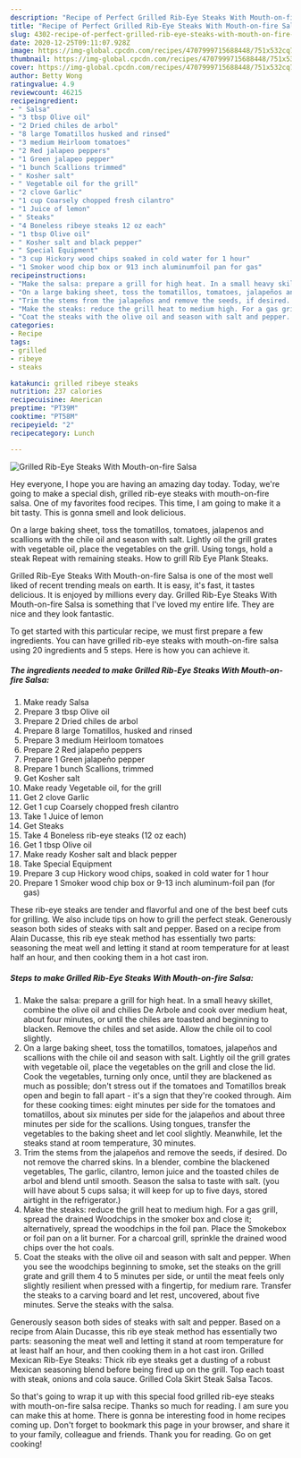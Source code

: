 ```yaml
---
description: "Recipe of Perfect Grilled Rib-Eye Steaks With Mouth-on-fire Salsa"
title: "Recipe of Perfect Grilled Rib-Eye Steaks With Mouth-on-fire Salsa"
slug: 4302-recipe-of-perfect-grilled-rib-eye-steaks-with-mouth-on-fire-salsa
date: 2020-12-25T09:11:07.928Z
image: https://img-global.cpcdn.com/recipes/4707999715688448/751x532cq70/grilled-rib-eye-steaks-with-mouth-on-fire-salsa-recipe-main-photo.jpg
thumbnail: https://img-global.cpcdn.com/recipes/4707999715688448/751x532cq70/grilled-rib-eye-steaks-with-mouth-on-fire-salsa-recipe-main-photo.jpg
cover: https://img-global.cpcdn.com/recipes/4707999715688448/751x532cq70/grilled-rib-eye-steaks-with-mouth-on-fire-salsa-recipe-main-photo.jpg
author: Betty Wong
ratingvalue: 4.9
reviewcount: 46215
recipeingredient:
- " Salsa"
- "3 tbsp Olive oil"
- "2 Dried chiles de arbol"
- "8 large Tomatillos husked and rinsed"
- "3 medium Heirloom tomatoes"
- "2 Red jalapeo peppers"
- "1 Green jalapeo pepper"
- "1 bunch Scallions trimmed"
- " Kosher salt"
- " Vegetable oil for the grill"
- "2 clove Garlic"
- "1 cup Coarsely chopped fresh cilantro"
- "1 Juice of lemon"
- " Steaks"
- "4 Boneless ribeye steaks 12 oz each"
- "1 tbsp Olive oil"
- " Kosher salt and black pepper"
- " Special Equipment"
- "3 cup Hickory wood chips soaked in cold water for 1 hour"
- "1 Smoker wood chip box or 913 inch aluminumfoil pan for gas"
recipeinstructions:
- "Make the salsa: prepare a grill for high heat. In a small heavy skillet, combine the olive oil and chilies De Arbole and cook over medium heat, about four minutes, or until the chiles are toasted and beginning to blacken. Remove the chiles and set aside. Allow the chile oil to cool slightly."
- "On a large baking sheet, toss the tomatillos, tomatoes, jalapeños and scallions with the chile oil and season with salt. Lightly oil the grill grates with vegetable oil, place the vegetables on the grill and close the lid. Cook the vegetables, turning only once, until they are blackened as much as possible; don&#39;t stress out if the tomatoes and Tomatillos break open and begin to fall apart - it&#39;s a sign that they&#39;re cooked through. Aim for these cooking times: eight minutes per side for the tomatoes and tomatillos, about six minutes per side for the jalapeños and about three minutes per side for the scallions. Using tongues, transfer the vegetables to the baking sheet and let cool slightly. Meanwhile, let the steaks stand at room temperature, 30 minutes."
- "Trim the stems from the jalapeños and remove the seeds, if desired. Do not remove the charred skins. In a blender, combine the blackened vegetables, The garlic, cilantro, lemon juice and the toasted chiles de arbol and blend until smooth. Season the salsa to taste with salt. (you will have about 5 cups salsa; it will keep for up to five days, stored airtight in the refrigerator.)"
- "Make the steaks: reduce the grill heat to medium high. For a gas grill, spread the drained Woodchips in the smoker box and close it; alternatively, spread the woodchips in the foil pan. Place the Smokebox or foil pan on a lit burner. For a charcoal grill, sprinkle the drained wood chips over the hot coals."
- "Coat the steaks with the olive oil and season with salt and pepper. When you see the woodchips beginning to smoke, set the steaks on the grill grate and grill them 4 to 5 minutes per side, or until the meat feels only slightly resilient when pressed with a fingertip, for medium rare. Transfer the steaks to a carving board and let rest, uncovered, about five minutes. Serve the steaks with the salsa."
categories:
- Recipe
tags:
- grilled
- ribeye
- steaks

katakunci: grilled ribeye steaks 
nutrition: 237 calories
recipecuisine: American
preptime: "PT39M"
cooktime: "PT58M"
recipeyield: "2"
recipecategory: Lunch

---
```



![Grilled Rib-Eye Steaks With Mouth-on-fire Salsa](https://img-global.cpcdn.com/recipes/4707999715688448/751x532cq70/grilled-rib-eye-steaks-with-mouth-on-fire-salsa-recipe-main-photo.jpg)

Hey everyone, I hope you are having an amazing day today. Today, we're going to make a special dish, grilled rib-eye steaks with mouth-on-fire salsa. One of my favorites food recipes. This time, I am going to make it a bit tasty. This is gonna smell and look delicious.

On a large baking sheet, toss the tomatillos, tomatoes, jalapenos and scallions with the chile oil and season with salt. Lightly oil the grill grates with vegetable oil, place the vegetables on the grill. Using tongs, hold a steak Repeat with remaining steaks. How to grill Rib Eye Plank Steaks.

Grilled Rib-Eye Steaks With Mouth-on-fire Salsa is one of the most well liked of recent trending meals on earth. It is easy, it's fast, it tastes delicious. It is enjoyed by millions every day. Grilled Rib-Eye Steaks With Mouth-on-fire Salsa is something that I've loved my entire life. They are nice and they look fantastic.


To get started with this particular recipe, we must first prepare a few ingredients. You can have grilled rib-eye steaks with mouth-on-fire salsa using 20 ingredients and 5 steps. Here is how you can achieve it.

<!--inarticleads1-->

##### The ingredients needed to make Grilled Rib-Eye Steaks With Mouth-on-fire Salsa:

1. Make ready  Salsa
1. Prepare 3 tbsp Olive oil
1. Prepare 2 Dried chiles de arbol
1. Prepare 8 large Tomatillos, husked and rinsed
1. Prepare 3 medium Heirloom tomatoes
1. Prepare 2 Red jalapeño peppers
1. Prepare 1 Green jalapeño pepper
1. Prepare 1 bunch Scallions, trimmed
1. Get  Kosher salt
1. Make ready  Vegetable oil, for the grill
1. Get 2 clove Garlic
1. Get 1 cup Coarsely chopped fresh cilantro
1. Take 1 Juice of lemon
1. Get  Steaks
1. Take 4 Boneless rib-eye steaks (12 oz each)
1. Get 1 tbsp Olive oil
1. Make ready  Kosher salt and black pepper
1. Take  Special Equipment
1. Prepare 3 cup Hickory wood chips, soaked in cold water for 1 hour
1. Prepare 1 Smoker wood chip box or 9-13 inch aluminum-foil pan (for gas)


These rib-eye steaks are tender and flavorful and one of the best beef cuts for grilling. We also include tips on how to grill the perfect steak. Generously season both sides of steaks with salt and pepper. Based on a recipe from Alain Ducasse, this rib eye steak method has essentially two parts: seasoning the meat well and letting it stand at room temperature for at least half an hour, and then cooking them in a hot cast iron. 

<!--inarticleads2-->

##### Steps to make Grilled Rib-Eye Steaks With Mouth-on-fire Salsa:

1. Make the salsa: prepare a grill for high heat. In a small heavy skillet, combine the olive oil and chilies De Arbole and cook over medium heat, about four minutes, or until the chiles are toasted and beginning to blacken. Remove the chiles and set aside. Allow the chile oil to cool slightly.
1. On a large baking sheet, toss the tomatillos, tomatoes, jalapeños and scallions with the chile oil and season with salt. Lightly oil the grill grates with vegetable oil, place the vegetables on the grill and close the lid. Cook the vegetables, turning only once, until they are blackened as much as possible; don&#39;t stress out if the tomatoes and Tomatillos break open and begin to fall apart - it&#39;s a sign that they&#39;re cooked through. Aim for these cooking times: eight minutes per side for the tomatoes and tomatillos, about six minutes per side for the jalapeños and about three minutes per side for the scallions. Using tongues, transfer the vegetables to the baking sheet and let cool slightly. Meanwhile, let the steaks stand at room temperature, 30 minutes.
1. Trim the stems from the jalapeños and remove the seeds, if desired. Do not remove the charred skins. In a blender, combine the blackened vegetables, The garlic, cilantro, lemon juice and the toasted chiles de arbol and blend until smooth. Season the salsa to taste with salt. (you will have about 5 cups salsa; it will keep for up to five days, stored airtight in the refrigerator.)
1. Make the steaks: reduce the grill heat to medium high. For a gas grill, spread the drained Woodchips in the smoker box and close it; alternatively, spread the woodchips in the foil pan. Place the Smokebox or foil pan on a lit burner. For a charcoal grill, sprinkle the drained wood chips over the hot coals.
1. Coat the steaks with the olive oil and season with salt and pepper. When you see the woodchips beginning to smoke, set the steaks on the grill grate and grill them 4 to 5 minutes per side, or until the meat feels only slightly resilient when pressed with a fingertip, for medium rare. Transfer the steaks to a carving board and let rest, uncovered, about five minutes. Serve the steaks with the salsa.


Generously season both sides of steaks with salt and pepper. Based on a recipe from Alain Ducasse, this rib eye steak method has essentially two parts: seasoning the meat well and letting it stand at room temperature for at least half an hour, and then cooking them in a hot cast iron. Grilled Mexican Rib-Eye Steaks: Thick rib eye steaks get a dusting of a robust Mexican seasoning blend before being fired up on the grill. Top each toast with steak, onions and cola sauce. Grilled Cola Skirt Steak Salsa Tacos. 

So that's going to wrap it up with this special food grilled rib-eye steaks with mouth-on-fire salsa recipe. Thanks so much for reading. I am sure you can make this at home. There is gonna be interesting food in home recipes coming up. Don't forget to bookmark this page in your browser, and share it to your family, colleague and friends. Thank you for reading. Go on get cooking!
